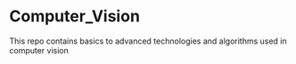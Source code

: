 # Computer_Vision
This repo contains basics to advanced technologies and algorithms used in computer vision
